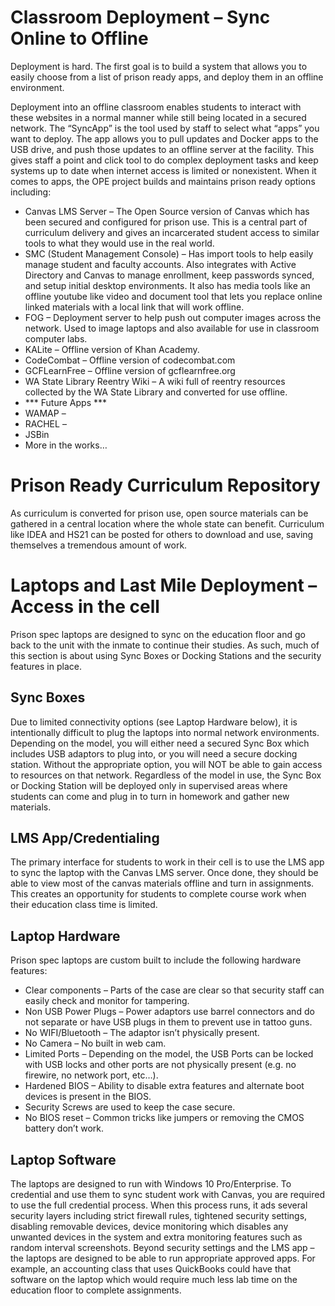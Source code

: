 # Classroom Deployment – Sync Online to Offline
Deployment is hard. The first goal is to build a system that allows you to easily choose from a list of prison ready apps, and deploy them in an offline environment.

Deployment into an offline classroom enables students to interact with these websites in a normal manner while still being located in a secured network.
The “SyncApp” is the tool used by staff to select what “apps” you want to deploy. The app allows you to pull updates and Docker apps to the USB drive, and push those updates to an offline server at the facility.  This gives staff a point and click tool to do complex deployment tasks and keep systems up to date when internet access is limited or nonexistent.
When it comes to apps, the OPE project builds and maintains prison ready options including:
-	Canvas LMS Server – The Open Source version of Canvas which has been secured and configured for prison use. This is a central part of curriculum delivery and gives an incarcerated student access to similar tools to what they would use in the real world.
-	SMC (Student Management Console) – Has import tools to help easily manage student and faculty accounts. Also integrates with Active Directory and Canvas to manage enrollment, keep passwords synced, and setup initial desktop environments.  It also has media tools like an offline youtube like video and document tool that lets you replace online linked materials with a local link that will work offline.
-	FOG – Deployment server to help push out computer images across the network. Used to image laptops and also available for use in classroom computer labs.
-	KALite – Offline version of Khan Academy.
-	CodeCombat – Offline version of codecombat.com
-	GCFLearnFree – Offline version of gcflearnfree.org
-	WA State Library Reentry Wiki – A wiki full of reentry resources collected by the WA State Library and converted for use offline.
-	*** Future Apps ***
-	WAMAP –
-	RACHEL – 
-	JSBin
-	More in the works…
# Prison Ready Curriculum Repository
As curriculum is converted for prison use, open source materials can be gathered in a central location where the whole state can benefit. Curriculum like IDEA and HS21 can be posted for others to download and use, saving themselves a tremendous amount of work.
# Laptops and Last Mile Deployment – Access in the cell
Prison spec laptops are designed to sync on the education floor and go back to the unit with the inmate to continue their studies. As such, much of this section is about using Sync Boxes or Docking Stations and the security features in place.
## Sync Boxes
Due to limited connectivity options (see Laptop Hardware below), it is intentionally difficult to plug the laptops into normal network environments.  Depending on the model, you will either need a secured Sync Box which includes USB adaptors to plug into, or you will need a secure docking station. Without the appropriate option, you will NOT be able to gain access to resources on that network.
Regardless of the model in use, the Sync Box or Docking Station will be deployed only in supervised areas where students can come and plug in to turn in homework and gather new materials.
## LMS App/Credentialing
The primary interface for students to work in their cell is to use the LMS app to sync the laptop with the Canvas LMS server. Once done, they should be able to view most of the canvas materials offline and turn in assignments.  This creates an opportunity for students to complete course work when their education class time is limited.
## Laptop Hardware
Prison spec laptops are custom built to include the following hardware features:
-	Clear components – Parts of the case are clear so that security staff can easily check and monitor for tampering.
-	Non USB Power Plugs – Power adaptors use barrel connectors and do not separate or have USB plugs in them to prevent use in tattoo guns.
-	No WIFI/Bluetooth – The adaptor isn’t physically present.
-	No Camera – No built in web cam.
-	Limited Ports – Depending on the model, the USB Ports can be locked with USB locks and other ports are not physically present (e.g. no firewire, no network port, etc…).
-	Hardened BIOS – Ability to disable extra features and alternate boot devices is present in the BIOS.
-	Security Screws are used to keep the case secure.
-	No BIOS reset – Common tricks like jumpers or removing the CMOS battery don’t work.
## Laptop Software
The laptops are designed to run with Windows 10 Pro/Enterprise. To credential and use them to sync student work with Canvas, you are required to use the full credential process. When this process runs, it ads several security layers including strict firewall rules, tightened security settings, disabling removable devices, device monitoring which disables any unwanted devices in the system and extra monitoring features such as random interval screenshots.
Beyond security settings and the LMS app – the laptops are designed to be able to run appropriate approved apps. For example, an accounting class that uses QuickBooks could have that software on the laptop which would require much less lab time on the education floor to complete assignments.
